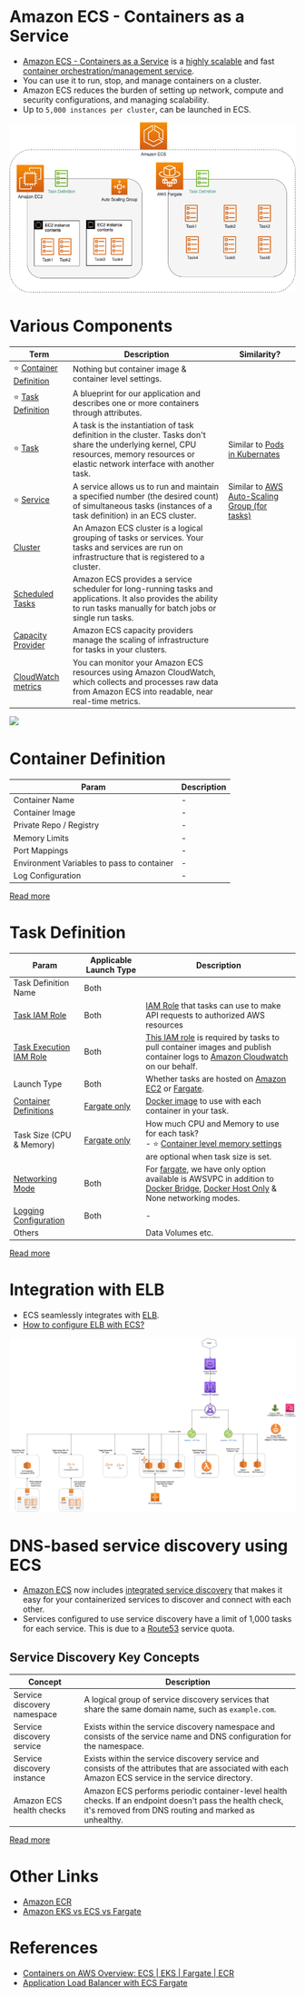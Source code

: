 # Amazon ECS - Containers as a Service
- [Amazon ECS - Containers as a Service](https://aws.amazon.com/ecs/) is a [highly scalable](../../../1_HLDDesignComponents/0_SystemGlossaries/Scalability/DBScalability.md) and fast [container orchestration/management service](../../../1_HLDDesignComponents/0_SystemGlossaries/Scalability/ContainerOrchestrationService.md).
- You can use it to run, stop, and manage containers on a cluster.
- Amazon ECS reduces the burden of setting up network, compute and security configurations, and managing scalability. 
- Up to `5,000 instances per cluster`, can be launched in ECS.

![img.png](assests/ECS-Tasks.png)

# Various Components

| Term                                                                                                             | Description                                                                                                                                                                             | Similarity?                                   |
|------------------------------------------------------------------------------------------------------------------|-----------------------------------------------------------------------------------------------------------------------------------------------------------------------------------------|-----------------------------------------------|
| :star: [Container Definition](#container-definition)                                                             | Nothing but container image & container level settings.                                                                                                                                 |                                               |
| :star: [Task Definition](#task-definition)                                                                       | A blueprint for our application and describes one or more containers through attributes.                                                                                                |                                               |
| :star: [Task](https://docs.aws.amazon.com/AmazonECS/latest/developerguide/task_definitions.html)                 | A task is the instantiation of task definition in the cluster. Tasks don't share the underlying kernel, CPU resources, memory resources or elastic network interface with another task. | Similar to [Pods in Kubernates](../../../1_HLDDesignComponents/6_DevOps/Kubernates.md)                 |
| :star: [Service](https://docs.aws.amazon.com/AmazonECS/latest/developerguide/ecs_services.html)                  | A service allows us to run and maintain a specified number (the desired count) of simultaneous tasks (instances of a task definition) in an ECS cluster.                                | Similar to [AWS Auto-Scaling Group (for tasks)](../../4_ComputeServices/AmazonEC2/AutoScalingGroup/README.md) |
| [Cluster](https://docs.aws.amazon.com/AmazonECS/latest/developerguide/clusters.html)                                                                                                          | An Amazon ECS cluster is a logical grouping of tasks or services. Your tasks and services are run on infrastructure that is registered to a cluster.                                                                                                                                                                                        |                                                                                                               |
| [Scheduled Tasks](https://docs.aws.amazon.com/AmazonECS/latest/developerguide/scheduling_tasks.html)             | Amazon ECS provides a service scheduler for long-running tasks and applications. It also provides the ability to run tasks manually for batch jobs or single run tasks.                 |                                               |
| [Capacity Provider](https://docs.aws.amazon.com/AmazonECS/latest/developerguide/cluster-capacity-providers.html) | Amazon ECS capacity providers manage the scaling of infrastructure for tasks in your clusters.                                                                                          |                                               |
| [CloudWatch metrics](https://docs.aws.amazon.com/AmazonECS/latest/developerguide/cloudwatch-metrics.html)        | You can monitor your Amazon ECS resources using Amazon CloudWatch, which collects and processes raw data from Amazon ECS into readable, near real-time metrics.                         |                                               |

![](https://miro.medium.com/max/1400/0*ima_OYQ74yCg_cSN)

# Container Definition

| Param                                      | Description |
|--------------------------------------------|-------------|
| Container Name                             | -           |
| Container Image                            | -           |
| Private Repo / Registry                    | -           |
| Memory Limits                              | -           |
| Port Mappings                              | -           |
| Environment Variables to pass to container | -           |
| Log Configuration                          | -           |

[Read more](https://docs.aws.amazon.com/AmazonECS/latest/APIReference/API_ContainerDefinition.html)

# Task Definition

| Param                                                                                                               | Applicable Launch Type                                | Description                                                                                                                                                                                                                                                                                   |
|---------------------------------------------------------------------------------------------------------------------|-------------------------------------------------------|-----------------------------------------------------------------------------------------------------------------------------------------------------------------------------------------------------------------------------------------------------------------------------------------------|
| Task Definition Name                                                                                                | Both                                                  |                                                                                                                                                                                                                                                                                               |
| [Task IAM Role](https://docs.aws.amazon.com/AmazonECS/latest/developerguide/task-iam-roles.html)                    | Both                                                  | [IAM Role](../../2_SecurityAndIdentityServices/AWSUsers&AccessMgmt/AWSIAM.md) that tasks can use to make API requests to authorized AWS resources                                                                                                                                             |
| [Task Execution IAM Role](https://docs.aws.amazon.com/AmazonECS/latest/developerguide/task_execution_IAM_role.html) | Both                                                  | [This IAM role](../../2_SecurityAndIdentityServices/AWSUsers&AccessMgmt/AWSIAM.md) is required by tasks to pull container images and publish container logs to [Amazon Cloudwatch](../../8_MonitoringServices/AmazonCloudWatch.md) on our behalf.                                                                                                                  |
| Launch Type                                                                                                         | Both                                                  | Whether tasks are hosted on [Amazon EC2](../../4_ComputeServices/AmazonEC2/ReadMe.md) or [Fargate](../../4_ComputeServices/AWSFargate.md).                                                                                                                                                    |
| [Container Definitions](#container-definition)                                                                      | [Fargate only](../../4_ComputeServices/AWSFargate.md) | [Docker image](../../../1_HLDDesignComponents/6_DevOps/Docker/Readme.md) to use with each container in your task.                                                                                                                                                                             |
| Task Size (CPU & Memory)                                                                                            | [Fargate only](../../4_ComputeServices/AWSFargate.md) | How much CPU and Memory to use for each task? <br/>- :star: [Container level memory settings](#container-definition) are optional when task size is set.                                                                                                                                      |
| [Networking Mode](https://docs.aws.amazon.com/AmazonECS/latest/developerguide/task-networking.html)                 | Both                                                  | For [fargate](../../4_ComputeServices/AWSFargate.md), we have only option available is AWSVPC in addition to [Docker Bridge](../../../1_HLDDesignComponents/6_DevOps/Docker/Readme.md), [Docker Host Only](../../../1_HLDDesignComponents/6_DevOps/Docker/Readme.md) & None networking modes. |
| [Logging Configuration](https://docs.aws.amazon.com/AmazonECS/latest/APIReference/API_LogConfiguration.html)        | Both                                                  | -                                                                                                                                                                                                                                                                                             |
| Others                                                                                                              |                                                       | Data Volumes etc.                                                                                                                                                                                                                                                                             |

[Read more](https://docs.aws.amazon.com/AmazonECS/latest/developerguide/task_definitions.html)

# Integration with ELB
- ECS seamlessly integrates with [ELB](../../1_NetworkingAndContentDelivery/ElasticLoadBalancer/Readme.md).
- [How to configure ELB with ECS?](https://docs.aws.amazon.com/AmazonECS/latest/userguide/create-load-balancer.html)

![img.png](../../1_NetworkingAndContentDelivery/ElasticLoadBalancer/assests/AWS_Elastic_Load_Balancer.png)

# DNS-based service discovery using ECS
- [Amazon ECS]() now includes [integrated service discovery](https://docs.aws.amazon.com/AmazonECS/latest/developerguide/service-discovery.html) that makes it easy for your containerized services to discover and connect with each other.
- Services configured to use service discovery have a limit of 1,000 tasks for each service. This is due to a [Route53](../../1_NetworkingAndContentDelivery/AmazonRoute53.md) service quota.

## Service Discovery Key Concepts

| Concept                       | Description                                                                                                                                                      |
|-------------------------------|------------------------------------------------------------------------------------------------------------------------------------------------------------------|
| Service discovery namespace   | A logical group of service discovery services that share the same domain name, such as `example.com`.                                                            |
| Service discovery service     | Exists within the service discovery namespace and consists of the service name and DNS configuration for the namespace.                                          |
| Service discovery instance    | Exists within the service discovery service and consists of the attributes that are associated with each Amazon ECS service in the service directory.            |
| Amazon ECS health checks      | Amazon ECS performs periodic container-level health checks. If an endpoint doesn't pass the health check, it's removed from DNS routing and marked as unhealthy. |

[Read more](https://docs.aws.amazon.com/AmazonECS/latest/developerguide/service-discovery.html)

# Other Links
- [Amazon ECR](AmazonECR.md)
- [Amazon EKS vs ECS vs Fargate](../EKSvsECSvsFargate.md)

# References
- [Containers on AWS Overview: ECS | EKS | Fargate | ECR](https://www.youtube.com/watch?v=AYAh6YDXuho)
- [Application Load Balancer with ECS Fargate](https://stackoverflow.com/questions/64409699/application-load-balancer-with-ecs-fargate)